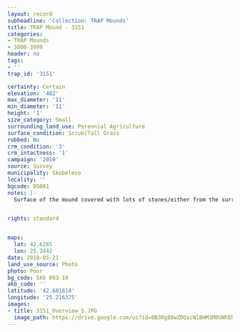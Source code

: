```yaml
---
layout: record
subheadline: 'Collection: TRAP Mounds'
title: TRAP Mound - 3151
categories:
- TRAP Mounds
- 3000-3999
header: no
tags:
- ''
trap_id: '3151'

certainty: Certain
elevation: '482'
max_diameter: '11'
min_diameter: '11'
height: '1'
size_category: Small
surrounding_land_use: Perennial Agriculture
surface_condition: Scrub|Tall Grass
robbed: No
crm_condition: '3'
crm_intactness: '1'
campaign: '2010'
source: Survey
municipality: Skobelevo
locality: ''
bgcode: DS001
notes: |-
  Surface of the mound covered with lots of stones/either from the surrounding pasture or from the mound.


rights: standard


maps:
  lat: 42.6285
  lon: 25.2442
date: 2018-05-21
land_use_source: Photo
photo: Poor
bg_code: Skb 003-18
akb_code: ''
latitude: '42.681814'
longitude: '25.216375'
images:
- title: 3151_Overview_S.JPG
  image_path: https://drive.google.com/uc?id=0B3Rg88wZDQscWlBHM3M0UWhEN2c
---
```

